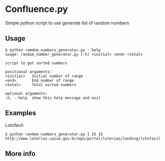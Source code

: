 # Confluence.py

Simple python script to use generate list of random numbers 

## Usage
    
    $ python ramdom_numbers_generator.py --help                                                                                         
    usage: random_number_generator.py [-h] <initial> <end> <total>

    script to get sorted numbers

    positional arguments:
    <initial>   Initial number of range
    <end>       End number of range
    <total>     Total sorted numbers

    optional arguments:
    -h, --help  show this help message and exit



## Examples

Lotofacil:

    $ python random_numbers_generator.py 1 25 15
    http://www.loterias.caixa.gov.br/wps/portal/loterias/landing/lotofacil


## More info

[](https://)
